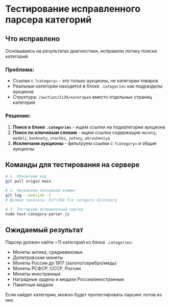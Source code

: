 # Тестирование исправленного парсера категорий

## Что исправлено

Основываясь на результатах диагностики, исправили логику поиска категорий:

### Проблема:
- Ссылки с `?category=` - это только аукционы, не категории товаров
- Реальные категории находятся в блоке `.categories` как подразделы аукциона
- Структура: `/auction/2139/категория` вместо отдельных страниц категорий

### Решение:
1. **Поиск в блоке `.categories`** - ищем ссылки на подкатегории аукциона
2. **Поиск по ключевым словам** - ищем ссылки содержащие `monety`, `medali`, `banknoty`, `znachki`, `jetony`, `ukrasheniya`
3. **Исключаем аукционы** - фильтруем ссылки с `?category=` и общие аукционы

## Команды для тестирования на сервере

```bash
# 1. Обновляем код
git pull origin main

# 2. Проверяем последний коммит
git log --oneline -1
# Должно показать: 01fc358 Fix category discovery

# 3. Тестируем исправленный парсер
node test-category-parser.js
```

## Ожидаемый результат

Парсер должен найти ~11 категорий из блока `.categories`:
- Монеты антика, средневековье
- Допетровские монеты  
- Монеты России до 1917 (золото/серебро/медь)
- Монеты РСФСР, СССР, России
- Монеты иностранные
- Наградные ордена и медали России/иностранные
- Памятные медали

Если найдет категории, можно будет протестировать парсинг лотов из них.



